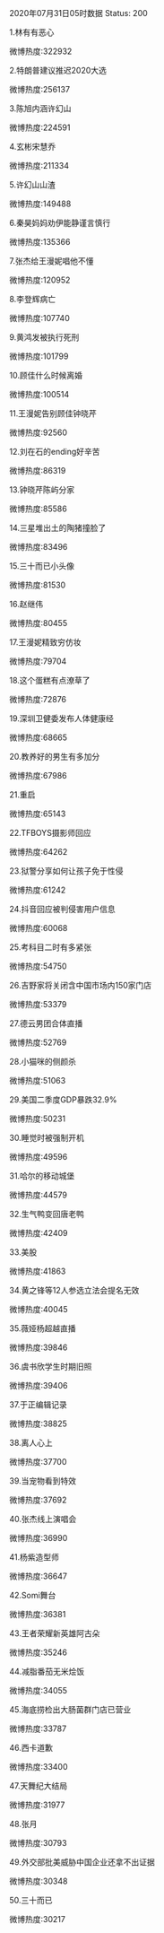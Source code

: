 2020年07月31日05时数据
Status: 200

1.林有有恶心

微博热度:322932

2.特朗普建议推迟2020大选

微博热度:256137

3.陈旭内涵许幻山

微博热度:224591

4.玄彬宋慧乔

微博热度:211334

5.许幻山山渣

微博热度:149488

6.秦昊妈妈劝伊能静谨言慎行

微博热度:135366

7.张杰给王漫妮唱他不懂

微博热度:120952

8.李登辉病亡

微博热度:107740

9.黄鸿发被执行死刑

微博热度:101799

10.顾佳什么时候离婚

微博热度:100514

11.王漫妮告别顾佳钟晓芹

微博热度:92560

12.刘在石的ending好辛苦

微博热度:86319

13.钟晓芹陈屿分家

微博热度:85586

14.三星堆出土的陶猪撞脸了

微博热度:83496

15.三十而已小头像

微博热度:81530

16.赵继伟

微博热度:80455

17.王漫妮精致穷仿妆

微博热度:79704

18.这个蛋糕有点潦草了

微博热度:72876

19.深圳卫健委发布人体健康经

微博热度:68665

20.教养好的男生有多加分

微博热度:67986

21.重启

微博热度:65143

22.TFBOYS摄影师回应

微博热度:64262

23.狱警分享如何让孩子免于性侵

微博热度:61242

24.抖音回应被判侵害用户信息

微博热度:60068

25.考科目二时有多紧张

微博热度:54750

26.吉野家将关闭含中国市场内150家门店

微博热度:53379

27.德云男团合体直播

微博热度:52769

28.小猫咪的侧颜杀

微博热度:51063

29.美国二季度GDP暴跌32.9%

微博热度:50231

30.睡觉时被强制开机

微博热度:49596

31.哈尔的移动城堡

微博热度:44579

32.生气鸭变回唐老鸭

微博热度:42409

33.美股

微博热度:41863

34.黄之锋等12人参选立法会提名无效

微博热度:40045

35.薇娅杨超越直播

微博热度:39846

36.虞书欣学生时期旧照

微博热度:39406

37.于正编辑记录

微博热度:38825

38.离人心上

微博热度:37700

39.当宠物看到特效

微博热度:37692

40.张杰线上演唱会

微博热度:36990

41.杨紫造型师

微博热度:36647

42.Somi舞台

微博热度:36381

43.王者荣耀新英雄阿古朵

微博热度:35246

44.减脂番茄无米烩饭

微博热度:34055

45.海底捞检出大肠菌群门店已营业

微博热度:33787

46.西卡道歉

微博热度:33400

47.天舞纪大结局

微博热度:31977

48.张月

微博热度:30793

49.外交部批美威胁中国企业还拿不出证据

微博热度:30348

50.三十而已

微博热度:30217

